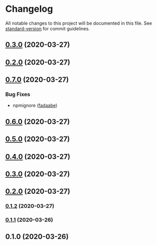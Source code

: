 # Changelog

All notable changes to this project will be documented in this file. See [standard-version](https://github.com/conventional-changelog/standard-version) for commit guidelines.

## [0.3.0](https://github.com/w4rlock/serverless-datadog-core-plugin/compare/0.2.0...0.3.0) (2020-03-27)

## [0.2.0](https://github.com/w4rlock/serverless-datadog-core-plugin/compare/0.7.0...0.2.0) (2020-03-27)

## [0.7.0](https://github.com/w4rlock/serverless-datadog-core-plugin/compare/0.6.0...0.7.0) (2020-03-27)


### Bug Fixes

* npmignore ([fadaabe](https://github.com/w4rlock/serverless-datadog-core-plugin/commit/fadaabedad70a0059f18165a087318fd181cc670))

## [0.6.0](https://github.com/w4rlock/serverless-datadog-core-plugin/compare/0.1.2...0.6.0) (2020-03-27)

## [0.5.0](https://github.com/w4rlock/serverless-datadog-core-plugin/compare/0.1.2...0.5.0) (2020-03-27)

## [0.4.0](https://github.com/w4rlock/serverless-datadog-core-plugin/compare/0.1.2...0.4.0) (2020-03-27)

## [0.3.0](https://github.com/w4rlock/serverless-datadog-core-plugin/compare/0.1.2...0.3.0) (2020-03-27)

## [0.2.0](https://github.com/w4rlock/serverless-datadog-core-plugin/compare/0.1.2...0.2.0) (2020-03-27)

### [0.1.2](https://github.com/w4rlock/serverless-datadog-core-plugin/compare/0.1.1...0.1.2) (2020-03-27)

### [0.1.1](https://github.com/w4rlock/serverless-datadog-core-plugin/compare/0.1.0...0.1.1) (2020-03-26)

## 0.1.0 (2020-03-26)
